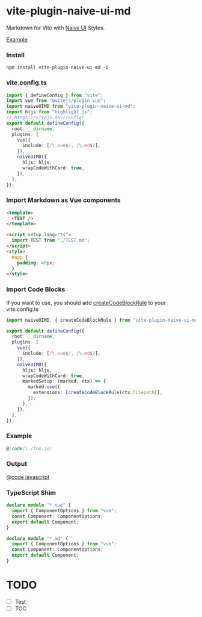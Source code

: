 # vite-plugin-naive-ui-md

Markdown for Vite with [Naive UI](https://naiveui.com) Styles.

[Example](https://opensource-7gc3tmxla51046dd-1252721733.tcloudbaseapp.com/)

### Install

```
npm install vite-plugin-naive-ui-md -D
```

### vite.config.ts

```ts
import { defineConfig } from "vite";
import vue from "@vitejs/plugin-vue";
import naiveUIMD from "vite-plugin-naive-ui-md";
import hljs from "highlight.js";
// https://vitejs.dev/config/
export default defineConfig({
  root: __dirname,
  plugins: [
    vue({
      include: [/\.vue$/, /\.md$/],
    }),
    naiveUIMD({
      hljs: hljs,
      wrapCodeWithCard: true,
    }),
  ],
});
```

### Import Markdown as Vue components

```html
<template>
  <TEST />
</template>

<script setup lang="ts">
  import TEST from "./TEST.md";
</script>
<style>
  #app {
    padding: 40px;
  }
</style>
```

### Import Code Blocks

If you want to use, you should add [createCodeBlockRule](/src/extensions/import-code-block/index.ts) to your vite.config.ts

```typescript
import naiveUIMD, { createCodeBlockRule } from "vite-plugin-naive-ui-md";

export default defineConfig({
  root: __dirname,
  plugins: [
    vue({
      include: [/\.vue$/, /\.md$/],
    }),
    naiveUIMD({
      hljs: hljs,
      wrapCodeWithCard: true,
      markedSetup: (marked, ctx) => {
        marked.use({
          extensions: [createCodeBlockRule(ctx.filepath)],
        });
      },
    }),
  ],
});
```

### Example

```md
@[code](./foo.js)
```

### Output

@[code javascript](./foo.js)

### TypeScript Shim

```ts
declare module "*.vue" {
  import { ComponentOptions } from "vue";
  const Component: ComponentOptions;
  export default Component;
}

declare module "*.md" {
  import { ComponentOptions } from "vue";
  const Component: ComponentOptions;
  export default Component;
}
```

# TODO

- [ ] Test
- [ ] TOC
